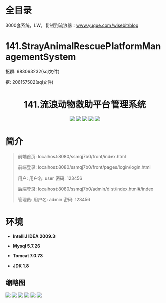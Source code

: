 # 全目录

3000套系统，LW，复制到流浪器：www.yuque.com/wisebit/blog

# 141.StrayAnimalRescuePlatformManagementSystem

<p>抠群: 983063232(sql文件)</p>
<p>抠: 206157502(sql文件)</p>

<p><h1 align="center">141.流浪动物救助平台管理系统</h1></p>



<p align="center">
	<img src="https://img.shields.io/badge/jdk-1.8-orange.svg"/>
    <img src="https://img.shields.io/badge/spring-5.x-lightgrey.svg"/>
    <img src="https://img.shields.io/badge/springmvc-5.x-lightgrey.svg"/>
    <img src="https://img.shields.io/badge/mysql-5.x-yellow.svg"/>
    <img src="https://img.shields.io/badge/vue-3.x-blue.svg"/>
</p>

# 简介
>
> 
>
> 前端首页: localhost:8080/ssmqj7b0/front/index.html
>
> 前端登录: localhost:8080/ssmqj7b0/front/pages/login/login.html
>
> 用户: 用户名: user  密码: 123456
>
> 后端登录: localhost:8080/ssmqj7b0/admin/dist/index.html#/index
>
> 管理员: 用户名: admin 密码: 123456




# 环境

- <b>IntelliJ IDEA 2009.3</b>

- <b>Mysql 5.7.26</b>

- <b>Tomcat 7.0.73</b>

- <b>JDK 1.8</b>




## 缩略图

![](https://bitwise.oss-cn-heyuan.aliyuncs.com/2024/9/10/04c19e7a-ff66-4df5-bc92-940720184ca6.png)
![](https://bitwise.oss-cn-heyuan.aliyuncs.com/2024/9/10/275ccc50-c298-4c5a-8ef8-3555c3af13b3.png)
![](https://bitwise.oss-cn-heyuan.aliyuncs.com/2024/9/10/a415edf5-1cf9-45a5-bbc0-80824f6d5b45.png)
![](https://bitwise.oss-cn-heyuan.aliyuncs.com/2024/9/10/6cbfb8e4-4117-44d9-8ea9-1be8cdf358e3.png)
![](https://bitwise.oss-cn-heyuan.aliyuncs.com/2024/9/10/c59ed1a3-b78c-4760-9788-7372a50da318.png)
![](https://bitwise.oss-cn-heyuan.aliyuncs.com/2024/9/10/84da15eb-1b25-41b4-ad7a-48c28414ef07.png)



